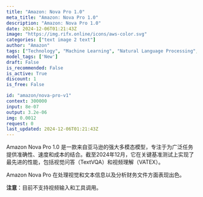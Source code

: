 ```yaml
---
title: "Amazon: Nova Pro 1.0"
meta_title: "Amazon: Nova Pro 1.0"
description: "Amazon: Nova Pro 1.0"
date: 2024-12-06T01:21:43Z
image: "https://img.rifx.online/icons/aws-color.svg"
categories: ["text image 2 text"]
author: "Amazon"
tags: ["Technology", "Machine Learning", "Natural Language Processing", "Computer Vision", "Data Science", "New"]
model_tags: ['New']
draft: False
is_recommended: False
is_active: True
discount: 1
is_free: False

id: "amazon/nova-pro-v1"
context: 300000
input: 8e-07
output: 3.2e-06
img: 0.0012
request: 0
last_updated: 2024-12-06T01:21:43Z
---
```


Amazon Nova Pro 1.0 是一款来自亚马逊的强大多模态模型，专注于为广泛任务提供准确性、速度和成本的结合。截至2024年12月，它在关键基准测试上实现了最先进的性能，包括视觉问答（TextVQA）和视频理解（VATEX）。

Amazon Nova Pro 在处理视觉和文本信息以及分析财务文件方面表现出色。

**注意**：目前不支持视频输入和工具调用。

